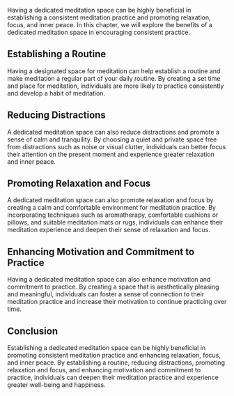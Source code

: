 
Having a dedicated meditation space can be highly beneficial in establishing a consistent meditation practice and promoting relaxation, focus, and inner peace. In this chapter, we will explore the benefits of a dedicated meditation space in encouraging consistent practice.

Establishing a Routine
----------------------

Having a designated space for meditation can help establish a routine and make meditation a regular part of your daily routine. By creating a set time and place for meditation, individuals are more likely to practice consistently and develop a habit of meditation.

Reducing Distractions
---------------------

A dedicated meditation space can also reduce distractions and promote a sense of calm and tranquility. By choosing a quiet and private space free from distractions such as noise or visual clutter, individuals can better focus their attention on the present moment and experience greater relaxation and inner peace.

Promoting Relaxation and Focus
------------------------------

A dedicated meditation space can also promote relaxation and focus by creating a calm and comfortable environment for meditation practice. By incorporating techniques such as aromatherapy, comfortable cushions or pillows, and suitable meditation mats or rugs, individuals can enhance their meditation experience and deepen their sense of relaxation and focus.

Enhancing Motivation and Commitment to Practice
-----------------------------------------------

Having a dedicated meditation space can also enhance motivation and commitment to practice. By creating a space that is aesthetically pleasing and meaningful, individuals can foster a sense of connection to their meditation practice and increase their motivation to continue practicing over time.

Conclusion
----------

Establishing a dedicated meditation space can be highly beneficial in promoting consistent meditation practice and enhancing relaxation, focus, and inner peace. By establishing a routine, reducing distractions, promoting relaxation and focus, and enhancing motivation and commitment to practice, individuals can deepen their meditation practice and experience greater well-being and happiness.
